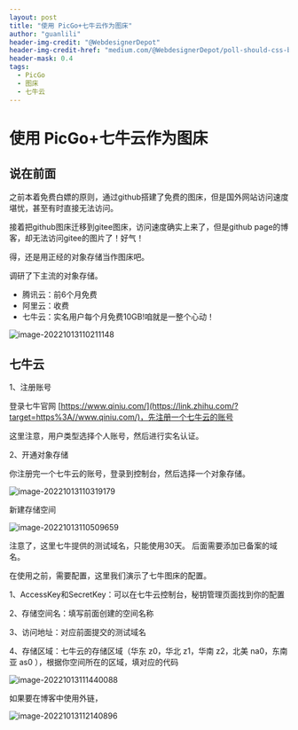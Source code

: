 ```yaml
---
layout: post
title: "使用 PicGo+七牛云作为图床"
author: "guanlili"
header-img-credit: "@WebdesignerDepot"
header-img-credit-href: "medium.com/@WebdesignerDepot/poll-should-css-become-more-like-a-programming-language-c74eb26a4270"
header-mask: 0.4
tags:
  - PicGo
  - 图床
  - 七牛云
---
```

# 使用 PicGo+七牛云作为图床

## 说在前面

之前本着免费白嫖的原则，通过github搭建了免费的图床，但是国外网站访问速度堪忧，甚至有时直接无法访问。

接着把github图床迁移到gitee图床，访问速度确实上来了，但是github page的博客，却无法访问gitee的图片了！好气！

得，还是用正经的对象存储当作图床吧。

调研了下主流的对象存储。

- 腾讯云：前6个月免费
- 阿里云：收费
- 七牛云：实名用户每个月免费10GB!咱就是一整个心动！

![image-20221013110211148](https://gitee.com/guanlili1921/picturebed/raw/master/img/image-20221013110211148.png)

## 七牛云

1、注册账号

登录七牛官网 [https://www.qiniu.com/](https://link.zhihu.com/?target=https%3A//www.qiniu.com/)，先注册一个七牛云的账号

这里注意，用户类型选择个人账号，然后进行实名认证。

2、开通对象存储

你注册完一个七牛云的账号，登录到控制台，然后选择一个对象存储。

![image-20221013110319179](https://gitee.com/guanlili1921/picturebed/raw/master/img/image-20221013110319179.png)

新建存储空间

![image-20221013110509659](https://gitee.com/guanlili1921/picturebed/raw/master/img/image-20221013110509659.png)

注意了，这里七牛提供的测试域名，只能使用30天。 后面需要添加已备案的域名。



在使用之前，需要配置，这里我们演示了七牛图床的配置。

1、AccessKey和SecretKey：可以在七牛云控制台，秘钥管理页面找到你的配置

2、存储空间名：填写前面创建的空间名称

3、访问地址：对应前面提交的测试域名

4、存储区域：七牛云的存储区域（华东 z0，华北 z1，华南 z2，北美 na0，东南亚 as0 ），根据你空间所在的区域，填对应的代码



![image-20221013111440088](rjo8wiag3.hn-bkt.clouddn.com/image-20221013111440088.png)





如果要在博客中使用外链，

![image-20221013112140896](rjo8wiag3.hn-bkt.clouddn.com/image-20221013112140896.png)